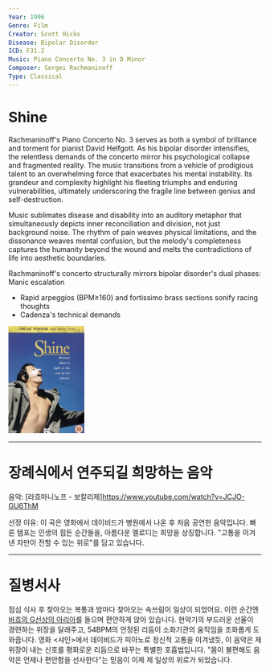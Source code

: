 ```yaml
---  
Year: 1996  
Genre: Film  
Creator: Scott Hicks  
Disease: Bipolar Disorder  
ICD: F31.2
Music: Piano Concerto No. 3 in D Minor  
Composer: Sergei Rachmaninoff  
Type: Classical
---  
```


# Shine  

Rachmaninoff's Piano Concerto No. 3 serves as both a symbol of brilliance and torment for pianist David Helfgott. As his bipolar disorder intensifies, the relentless demands of the concerto mirror his psychological collapse and fragmented reality. The music transitions from a vehicle of prodigious talent to an overwhelming force that exacerbates his mental instability. Its grandeur and complexity highlight his fleeting triumphs and enduring vulnerabilities, ultimately underscoring the fragile line between genius and self-destruction.

Music sublimates disease and disability into an auditory metaphor that simultaneously depicts inner reconciliation and division, not just background noise. The rhythm of pain weaves physical limitations, and the dissonance weaves mental confusion, but the melody's completeness captures the humanity beyond the wound and melts the contradictions of life into aesthetic boundaries.

Rachmaninoff's concerto structurally mirrors bipolar disorder's dual phases:  
 Manic escalation  
   - Rapid arpeggios (BPM≥160) and fortissimo brass sections sonify racing thoughts  
   - Cadenza's technical demands  

<img src="./jiang_wanjing.jpg" alt="Sound of Metal hearing analysis" style="width:30%;">
 
---

# 장례식에서 연주되길 희망하는 음악

음악: [라흐마니노프 - 보칼리제]https://www.youtube.com/watch?v=JCJO-GU6ThM

선정 이유:  이 곡은 영화에서 데이비드가 병원에서 나온 후 처음 공연한 음악입니다.  빠른 템포는 인생의 힘든 순간들을, 아름다운 멜로디는 희망을 상징합니다.  "고통을 이겨낸 자만이 전할 수 있는 위로"를 담고 있습니다.  

---

# 질병서사 

점심 식사 후 찾아오는 복통과 밤마다 찾아오는 속쓰림이 일상이 되었어요. 이런 순간엔 [바흐의 G선상의 아리아](https://youtu.be/pzpYMcLtX5I)를 들으며 편안하게 앉아 있습니다. 현악기의 부드러운 선율이 경련하는 위장을 달래주고, 54BPM의 안정된 리듬이 소화기관의 움직임을 조화롭게 도와줍니다. 영화 <샤인>에서 데이비드가 피아노로 정신적 고통을 이겨냈듯, 이 음악은 제 위장이 내는 신호를 평화로운 리듬으로 바꾸는 특별한 호흡법입니다. "몸이 불편해도 음악은 언제나 편안함을 선사한다"는 믿음이 이제 제 일상의 위로가 되었습니다.
